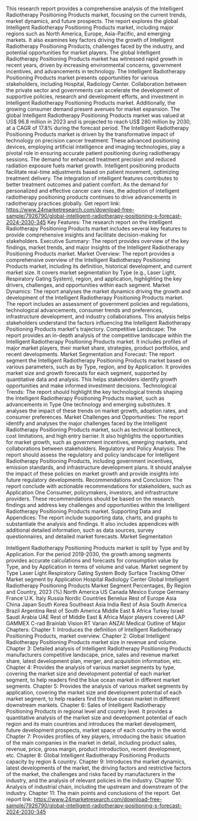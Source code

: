 This research report provides a comprehensive analysis of the Intelligent Radiotherapy Positioning Products market, focusing on the current trends, market dynamics, and future prospects. The report explores the global Intelligent Radiotherapy Positioning Products market, including major regions such as North America, Europe, Asia-Pacific, and emerging markets. It also examines key factors driving the growth of Intelligent Radiotherapy Positioning Products, challenges faced by the industry, and potential opportunities for market players.
The global Intelligent Radiotherapy Positioning Products market has witnessed rapid growth in recent years, driven by increasing environmental concerns, government incentives, and advancements in technology. The Intelligent Radiotherapy Positioning Products market presents opportunities for various stakeholders, including Hospital, Radiology Center. Collaboration between the private sector and governments can accelerate the development of supportive policies, research and development efforts, and investment in Intelligent Radiotherapy Positioning Products market. Additionally, the growing consumer demand present avenues for market expansion.
The global Intelligent Radiotherapy Positioning Products market was valued at US$ 96.8 million in 2023 and is projected to reach US$ 280 million by 2030, at a CAGR of 17.8% during the forecast period.
The Intelligent Radiotherapy Positioning Products market is driven by the transformative impact of technology on precision cancer treatment. These advanced positioning devices, employing artificial intelligence and imaging technologies, play a pivotal role in ensuring accurate patient positioning during radiotherapy sessions. The demand for enhanced treatment precision and reduced radiation exposure fuels market growth. Intelligent positioning products facilitate real-time adjustments based on patient movement, optimizing treatment delivery. The integration of intelligent features contributes to better treatment outcomes and patient comfort. As the demand for personalized and effective cancer care rises, the adoption of intelligent radiotherapy positioning products continues to drive advancements in radiotherapy practices globally.
Get report link: https://www.24marketresearch.com/download-free-sample/7926790/global-intelligent-radiotherapy-positioning-s-forecast-2024-2030-345
Key Features:
The research report on the Intelligent Radiotherapy Positioning Products market includes several key features to provide comprehensive insights and facilitate decision-making for stakeholders.
Executive Summary: The report provides overview of the key findings, market trends, and major insights of the Intelligent Radiotherapy Positioning Products market.
Market Overview: The report provides a comprehensive overview of the Intelligent Radiotherapy Positioning Products market, including its definition, historical development, and current market size. It covers market segmentation by Type (e.g., Laser Light, Respiratory Gating System), region, and application, highlighting the key drivers, challenges, and opportunities within each segment.
Market Dynamics: The report analyses the market dynamics driving the growth and development of the Intelligent Radiotherapy Positioning Products market. The report includes an assessment of government policies and regulations, technological advancements, consumer trends and preferences, infrastructure development, and industry collaborations. This analysis helps stakeholders understand the factors influencing the Intelligent Radiotherapy Positioning Products market's trajectory.
Competitive Landscape: The report provides an in-depth analysis of the competitive landscape within the Intelligent Radiotherapy Positioning Products market. It includes profiles of major market players, their market share, strategies, product portfolios, and recent developments.
Market Segmentation and Forecast: The report segment the Intelligent Radiotherapy Positioning Products market based on various parameters, such as by Type, region, and by Application. It provides market size and growth forecasts for each segment, supported by quantitative data and analysis. This helps stakeholders identify growth opportunities and make informed investment decisions.
Technological Trends: The report should highlight the key technological trends shaping the Intelligent Radiotherapy Positioning Products market, such as advancements in Type One technology and emerging substitutes. It analyses the impact of these trends on market growth, adoption rates, and consumer preferences.
Market Challenges and Opportunities: The report identify and analyses the major challenges faced by the Intelligent Radiotherapy Positioning Products market, such as technical bottleneck, cost limitations, and high entry barrier. It also highlights the opportunities for market growth, such as government incentives, emerging markets, and collaborations between stakeholders.
Regulatory and Policy Analysis: The report should assess the regulatory and policy landscape for Intelligent Radiotherapy Positioning Products, including government incentives, emission standards, and infrastructure development plans. It should analyse the impact of these policies on market growth and provide insights into future regulatory developments.
Recommendations and Conclusion: The report conclude with actionable recommendations for stakeholders, such as Application One Consumer, policymakers, investors, and infrastructure providers. These recommendations should be based on the research findings and address key challenges and opportunities within the Intelligent Radiotherapy Positioning Products market.
Supporting Data and Appendices: The report include supporting data, charts, and graphs to substantiate the analysis and findings. It also includes appendices with additional detailed information, such as data sources, survey questionnaires, and detailed market forecasts.
Market Segmentation

Intelligent Radiotherapy Positioning Products market is split by Type and by Application. For the period 2019-2030, the growth among segments provides accurate calculations and forecasts for consumption value by Type, and by Application in terms of volume and value.
Market segment by Type
Laser Light
Respiratory Gating System
Body Surface Tracking
Other
Market segment by Application
Hospital
Radiology Center
Global Intelligent Radiotherapy Positioning Products Market Segment Percentages, By Region and Country, 2023 (%)
North America
US
Canada
Mexico
Europe
Germany
France
U.K.
Italy
Russia
Nordic Countries
Benelux
Rest of Europe
Asia
China
Japan
South Korea
Southeast Asia
India
Rest of Asia
South America
Brazil
Argentina
Rest of South America
Middle East & Africa
Turkey
Israel
Saudi Arabia
UAE
Rest of Middle East & Africa
Major players covered
LAP
GAMMEX
C-rad
Brainlab
Vision RT
Varian
ANZAI Medical
Outline of Major Chapters:
Chapter 1: Introduces the definition of Intelligent Radiotherapy Positioning Products, market overview.
Chapter 2: Global Intelligent Radiotherapy Positioning Products market size in revenue and volume.
Chapter 3: Detailed analysis of Intelligent Radiotherapy Positioning Products manufacturers competitive landscape, price, sales and revenue market share, latest development plan, merger, and acquisition information, etc.
Chapter 4: Provides the analysis of various market segments by type, covering the market size and development potential of each market segment, to help readers find the blue ocean market in different market segments.
Chapter 5: Provides the analysis of various market segments by application, covering the market size and development potential of each market segment, to help readers find the blue ocean market in different downstream markets.
Chapter 6: Sales of Intelligent Radiotherapy Positioning Products in regional level and country level. It provides a quantitative analysis of the market size and development potential of each region and its main countries and introduces the market development, future development prospects, market space of each country in the world.
Chapter 7: Provides profiles of key players, introducing the basic situation of the main companies in the market in detail, including product sales, revenue, price, gross margin, product introduction, recent development, etc.
Chapter 8: Global Intelligent Radiotherapy Positioning Products capacity by region & country.
Chapter 9: Introduces the market dynamics, latest developments of the market, the driving factors and restrictive factors of the market, the challenges and risks faced by manufacturers in the industry, and the analysis of relevant policies in the industry.
Chapter 10: Analysis of industrial chain, including the upstream and downstream of the industry.
Chapter 11: The main points and conclusions of the report.
Get report link: https://www.24marketresearch.com/download-free-sample/7926790/global-intelligent-radiotherapy-positioning-s-forecast-2024-2030-345
